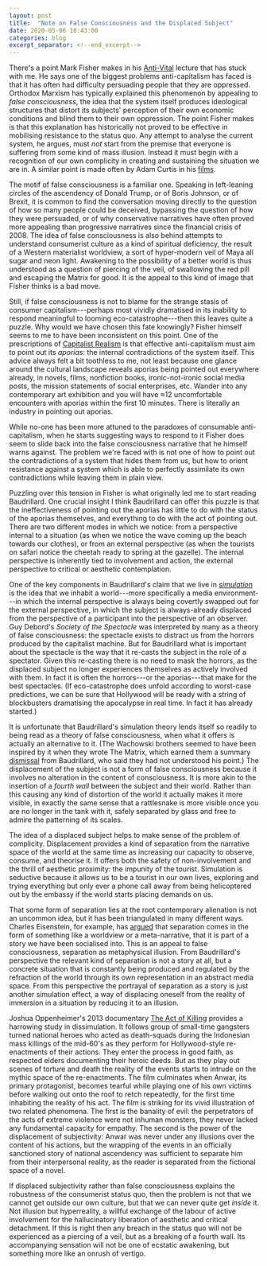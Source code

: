```yaml
---
layout: post
title:  "Note on False Consciousness and the Displaced Subject"
date: 2020-05-06 10:43:00
categories: blog
excerpt_separator: <!--end_excerpt-->
---
```


There's a point Mark Fisher makes in his [Anti-Vital](https://www.youtube.com/watch?v=LrKiScp_gog) lecture that has stuck with me. He says one of the biggest problems anti-capitalism has faced is that it has often had difficulty persuading people that they are oppressed. Orthodox Marxism has typically explained this phenomenon by appealing to _false consciousness_, the idea that the system itself produces ideological structures that distort its subjects' perception of their own economic conditions and blind them to their own oppression. The point Fisher makes is that this explanation has historically not proved to be effective in mobilising resistance to the status quo. Any attempt to analyse the current system, he argues, must _not_ start from the premise that everyone is suffering from some kind of mass illusion. Instead it must begin with a recognition of our own complicity in creating and sustaining the situation we are in. A similar point is made often by Adam Curtis in his [films](https://www.youtube.com/watch?v=-fny99f8amM).

<!--end_excerpt-->

The motif of false consciousness is a familiar one. Speaking in left-leaning circles of the ascendency of Donald Trump, or of Boris Johnson, or of Brexit, it is common to find the conversation moving directly to the question of how so many people could be deceived, bypassing the question of how they were persuaded, or of why conservative narratives have often proved more appealing than progressive narratives since the financial crisis of 2008. The idea of false consciousness is also behind attempts to understand consumerist culture as a kind of spiritual deficiency, the result of a Western materialist worldview, a sort of hyper-modern veil of Maya all sugar and neon light. Awakening to the possibility of a better world is thus understood as a question of piercing of the veil, of swallowing the red pill and escaping the Matrix for good. It is the appeal to this kind of image that Fisher thinks is a bad move.

Still, if false consciousness is not to blame for the strange stasis of consumer capitalism---perhaps most vividly dramatised in its inability to respond meaningful to looming eco-catastrophe---then this leaves quite a puzzle. Why would we have chosen this fate knowingly? Fisher himself seems to me to have been inconsistent on this point. One of the prescriptions of [Capitalist Realism]({{site.baseurl}}/blog/2020/05/02/capitalist-realism.html) is that effective anti-capitalism must aim to point out its _aporias_: the internal contradictions of the system itself. This advice always felt a bit toothless to me, not least because one glance around the cultural landscape reveals aporias being pointed out everywhere already, in novels, films, nonfiction books, ironic-not-ironic social media posts, the mission statements of social enterprises, etc. Wander into any contemporary art exhibition and you will have ≈12 uncomfortable encounters with aporias within the first 10 minutes. There is literally an industry in pointing out aporias.

While no-one has been more attuned to the paradoxes of consumable anti-capitalism, when he starts suggesting ways to respond to it Fisher does seem to slide back into the false consciousness narrative that he himself warns against. The problem we're faced with is not one of how to point out the contradictions of a system that hides them from us, but how to orient resistance against a system which is able to perfectly assimilate its own contradictions while leaving them in plain view.

Puzzling over this tension in Fisher is what originally led me to start reading Baudrillard. One crucial insight I think Baudrillard can offer this puzzle is that the ineffectiveness of pointing out the aporias has little to do with the status of the aporias themselves, and everything to do with the act of pointing out. There are two different modes in which we notice: from a perspective internal to a situation (as when we notice the wave coming up the beach towards our clothes), or from an external perspective (as when the tourists on safari notice the cheetah ready to spring at the gazelle). The internal perspective is inherently tied to involvement and action, the external perspective to critical or aesthetic contemplation.

One of the key components in Baudrillard's claim that we live in [_simulation_]({{site.baseurl}}/assets/pdf/baudrillard-precession.pdf) is the idea that we inhabit a world---more specifically a media environment---in which the internal perspective is always being covertly swapped out for the external perspective, in which the subject is always-already displaced from the perspective of a participant into the perspective of an observer. Guy Debord's _Society of the Spectacle_ was interpreted by many as a theory of false consciousness: the spectacle exists to distract us from the horrors produced by the capitalist machine. But for Baudrillard what is important about the spectacle is the way that it re-casts the subject in the role of a spectator. Given this re-casting there is no need to mask the horrors, as the displaced subject no longer experiences themselves as actively involved with them. In fact it is often the horrors---or the aporias---that make for the best spectacles. (If eco-catastrophe does unfold according to worst-case predictions, we can be sure that Hollywood will be ready with a string of blockbusters dramatising the apocalypse in real time. In fact it has already started.)

It is unfortunate that Baudrillard's simulation theory lends itself so readily to being read as a theory of false consciousness, when what it offers is actually an alternative to it. (The Wachowski brothers seemed to have been inspired by it when they wrote The Matrix, which earned them a summary [dismissal](https://www.nytimes.com/2002/05/24/opinion/editorial-observer-a-french-philosopher-talks-back-to-hollywood-and-the-matrix.html) from Baudrillard, who said they had not understood his point.) The displacement of the subject is not a form of false consciousness because it involves no alteration in the content of consciousness. It is more akin to the insertion of a _fourth wall_ between the subject and their world. Rather than this causing any kind of distortion of the world it actually makes it more visible, in exactly the same sense that a rattlesnake is more visible once you are no longer in the tank with it, safely separated by glass and free to admire the patterning of its scales.

The idea of a displaced subject helps to make sense of the problem of complicity. Displacement provides a kind of separation from the narrative space of the world at the same time as increasing our capacity to observe, consume, and theorise it. It offers both the safety of non-involvement and the thrill of aesthetic proximity: the impunity of the tourist. Simulation is seductive because it allows us to be a tourist in our own lives, exploring and trying everything but only ever a phone call away from being helicoptered out by the embassy if the world starts placing demands on us.

That some form of separation lies at the root contemporary alienation is not an uncommon idea, but it has been triangulated in many different ways. Charles Eisenstein, for example, has [argued](https://charleseisenstein.org/books/the-more-beautiful-world-our-hearts-know-is-possible/eng/separation/) that separation comes in the form of something like a worldview or a meta-narrative, that it is part of a story we have been socialised into. This is an appeal to false consciousness, separation as metaphysical illusion. From Baudrillard's perspective the relevant kind of separation is not a story at all, but a concrete situation that is constantly being produced and regulated by the refraction of the world through its own representation in an abstract media space. From this perspective the portrayal of separation as a story is just another simulation effect, a way of displacing oneself from the reality of immersion in a situation by reducing it to an illusion.

Joshua Oppenheimer's 2013 documentary [The Act of Killing](https://www.youtube.com/watch?v=SD5oMxbMcHM) provides a harrowing study in dissimulation. It follows group of small-time gangsters turned national heroes who acted as death-squads during the Indonesian mass killings of the mid-60's as they perform for Hollywood-style re-enactments of their actions. They enter the process in good faith, as respected elders documenting their heroic deeds. But as they play out scenes of torture and death the reality of the events starts to intrude on the mythic space of the re-enactments. The film culminates when Anwar, its primary protagonist, becomes tearful while playing one of his own victims before walking out onto the roof to retch repeatedly, for the first time inhabiting the reality of his act. The film is striking for its vivid illustration of two related phenomena. The first is the banality of evil: the perpetrators of the acts of extreme violence were not inhuman monsters, they never lacked any fundamental capacity for empathy. The second is the power of the displacement of subjectivity: Anwar was never under any illusions over the content of his actions, but the wrapping of the events in an officially sanctioned story of national ascendency was sufficient to separate him from their interpersonal reality, as the reader is separated from the fictional space of a novel.

If displaced subjectivity rather than false consciousness explains the robustness of the consumerist status quo, then the problem is not that we cannot get outside our own culture, but that we can never quite get _inside_ it. Not illusion but hyperreality, a willful exchange of the labour of active involvement for the hallucinatory liberation of aesthetic and critical detachment. If this is right then any breach in the status quo will not be experienced as a piercing of a veil, but as a breaking of a fourth wall. Its accompanying sensation will not be one of ecstatic awakening, but something more like an onrush of vertigo.  
